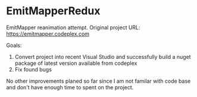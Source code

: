 # EmitMapperRedux
EmitMapper reanimation attempt. Original project URL: https://emitmapper.codeplex.com

Goals:

1. Convert project into recent Visual Studio and successfully build a nuget package of latest version available from codeplex
2. Fix found bugs

No other improvements planed so far since I am not familar with code base and don't have enough time to spent on the project.
